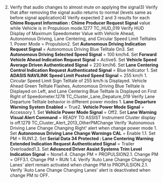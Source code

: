 2) Verify that audio changes to almost mute on applying the signal3) Verify that after removing the signal audio returns to normal (levels same as before signal application)4) Verify expected 2 and 3 results for each **Chime Request Information : Chime Producer Request Signal** value while Vehicle is in Propulsion mode.1277 TC_HUD_019 Verify HUD Display of Maximum Speedometer Value with Vehicle Ahead, Autonomous Driving, Lane Centering, and Circular Speed Limit Telltales 1. Power Mode = Propulsion2. Set **Autonomous Driving Indication Request Signal** = Autonomous Driving Blue Telltale On3. Set **Autonomous Driving Selected Speed Signal** = 100 km/h4. Set **Forward Vehicle Ahead Indication Request Signal** = Active5. Set **Vehicle Speed Average Driven Authenticated Signal** = 220 km/h6. Set **Lane Centering Control Indication Request Authenticated Signal** = Blue Indicator 1. Set **ADASIS NAVILINK Speed Limit Posted Speed Signal** = 255 km/h 1. Circular Speed Limit Sign Telltale of 255 km/h is Displayed. Vehicle Ahead Green Telltale Flashes, Autonomous Driving Blue Telltale is Displayed on Left, and Lane Centering Blue Telltale is Displayed on First Right of Speedometer.1278 TC_Cluster_Lane_Depature_019 Verify Lane Departure Telltale behavior in different power modes 1. **Lane Departure Warning System Enabled** = True2. **Vehicle Power Mode Signal** = Accessory 1. Set **Vehicle Power Mode Signal** = Off2. Set **Lane Warning Visual Alert Command** = READY TO ASSIST Instrument Cluster display is off.1279 TC_Cluster_Alert_2013_OtherPMChange Verify 'Autonomous Driving Lane Change Changing Right' alert when change power mode 1. Set **Autonomous Driving Lane Change Warnings CAL** = Enable 1.1. Set PM = RUN1.2. Set **Serial Data 34 Protected : Lane Centering Warning Extended Indication Request Authenticated Signal** = Trailer Overloaded1.3. Set **Advanced Driver Assist Systems Trim Level Indication Signal** = None1.4. Change PM = PROPULSION2.1. Change PM = OFF3.1. Change PM = RUN 1.4. Verify 'Auto Lane Change Changing Lanes' alert remain activated when change PM to PROPULSION.2.1. Verify 'Auto Lane Change Changing Lanes' alert is deactivated when change PM to OFF.